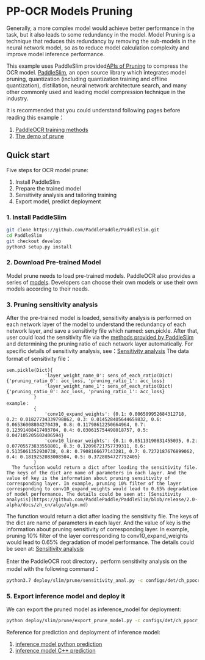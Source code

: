 # PP-OCR Models Pruning

Generally, a more complex model would achieve better performance in the task, but it also leads to some redundancy in
the model. Model Pruning is a technique that reduces this redundancy by removing the sub-models in the neural network
model, so as to reduce model calculation complexity and improve model inference performance.

This example uses PaddleSlim
provided[APIs of Pruning](https://github.com/PaddlePaddle/PaddleSlim/tree/develop/docs/zh_cn/api_cn/dygraph/pruners) to
compress the OCR model.
[PaddleSlim](https://github.com/PaddlePaddle/PaddleSlim), an open source library which integrates model pruning,
quantization (including quantization training and offline quantization), distillation, neural network architecture
search, and many other commonly used and leading model compression technique in the industry.

It is recommended that you could understand following pages before reading this example：

1. [PaddleOCR training methods](../../../doc/doc_ch/quickstart.md)
2. [The demo of prune](https://github.com/PaddlePaddle/PaddleSlim/blob/release%2F2.0.0/docs/zh_cn/tutorials/pruning/dygraph/filter_pruning.md)

## Quick start

Five steps for OCR model prune:

1. Install PaddleSlim
2. Prepare the trained model
3. Sensitivity analysis and tailoring training
4. Export model, predict deployment

### 1. Install PaddleSlim

```bash
git clone https://github.com/PaddlePaddle/PaddleSlim.git
cd PaddleSlim
git checkout develop
python3 setup.py install
```

### 2. Download Pre-trained Model

Model prune needs to load pre-trained models.
PaddleOCR also provides a series of [models](../../../doc/doc_en/models_list_en.md). Developers can choose their own
models or use their own models according to their needs.

### 3. Pruning sensitivity analysis

After the pre-trained model is loaded, sensitivity analysis is performed on each network layer of the model to
understand the redundancy of each network layer, and save a sensitivity file which named: sen.pickle. After that, user
could load the sensitivity file via
the [methods provided by PaddleSlim](https://github.com/PaddlePaddle/PaddleSlim/blob/develop/paddleslim/prune/sensitive.py#L221)
and determining the pruning ratio of each network layer automatically. For specific details of sensitivity analysis,
see：[Sensitivity analysis](https://github.com/PaddlePaddle/PaddleSlim/blob/develop/docs/en/tutorials/image_classification_sensitivity_analysis_tutorial_en.md)
The data format of sensitivity file：

```      
sen.pickle(Dict){
              'layer_weight_name_0': sens_of_each_ratio(Dict){'pruning_ratio_0': acc_loss, 'pruning_ratio_1': acc_loss}
              'layer_weight_name_1': sens_of_each_ratio(Dict){'pruning_ratio_0': acc_loss, 'pruning_ratio_1': acc_loss}
          }
example：
          {
              'conv10_expand_weights': {0.1: 0.006509952684312718, 0.2: 0.01827734339798862, 0.3: 0.014528405644659832, 0.6: 0.06536008804270439, 0.8: 0.11798612250664964, 0.7: 0.12391408417493704, 0.4: 0.030615754498018757, 0.5: 0.047105205602406594}
              'conv10_linear_weights': {0.1: 0.05113190831455035, 0.2: 0.07705573833558801, 0.3: 0.12096721757739311, 0.6: 0.5135061352930738, 0.8: 0.7908166677143281, 0.7: 0.7272187676899062, 0.4: 0.1819252083008504, 0.5: 0.3728054727792405}
          }
  The function would return a dict after loading the sensitivity file. The keys of the dict are name of parameters in each layer. And the value of key is the information about pruning sensitivity of corresponding layer. In example, pruning 10% filter of the layer corresponding to conv10_expand_weights would lead to 0.65% degradation of model performance. The details could be seen at: [Sensitivity analysis](https://github.com/PaddlePaddle/PaddleSlim/blob/release/2.0-alpha/docs/zh_cn/algo/algo.md)
```

The function would return a dict after loading the sensitivity file. The keys of the dict are name of parameters in each
layer. And the value of key is the information about pruning sensitivity of corresponding layer. In example, pruning 10%
filter of the layer corresponding to conv10_expand_weights would lead to 0.65% degradation of model performance. The
details could be seen
at: [Sensitivity analysis](https://github.com/PaddlePaddle/PaddleSlim/blob/develop/docs/zh_cn/algo/algo.md#2-%E5%8D%B7%E7%A7%AF%E6%A0%B8%E5%89%AA%E8%A3%81%E5%8E%9F%E7%90%86)

Enter the PaddleOCR root directory，perform sensitivity analysis on the model with the following command：

```bash
python3.7 deploy/slim/prune/sensitivity_anal.py -c configs/det/ch_ppocr_v2.0/ch_det_mv3_db_v2.0.yml -o Global.pretrained_model="your trained model"  Global.save_model_dir=./output/prune_model/
```

### 5. Export inference model and deploy it

We can export the pruned model as inference_model for deployment:

```bash
python deploy/slim/prune/export_prune_model.py -c configs/det/ch_ppocr_v2.0/ch_det_mv3_db_v2.0.yml  -o Global.pretrained_model=./output/det_db/best_accuracy  Global.save_inference_dir=./prune/prune_inference_model
```

Reference for prediction and deployment of inference model:

1. [inference model python prediction](../../../doc/doc_en/inference_en.md)
2. [inference model C++ prediction](../../cpp_infer/readme_en.md)
